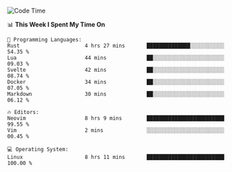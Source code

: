 <!-- [![Top Langs](https://github-readme-stats.vercel.app/api/top-langs/?username=gagahsyuja&theme=dracula&hide_border=true&border_radius=7)](https://github.com/anuraghazra/github-readme-stats) -->

<!--START_SECTION:waka-->
![Code Time](http://img.shields.io/badge/Code%20Time-942%20hrs%2019%20mins-blue)

📊 **This Week I Spent My Time On** 

```text
💬 Programming Languages: 
Rust                     4 hrs 27 mins       ██████████████░░░░░░░░░░░   54.35 % 
Lua                      44 mins             ██░░░░░░░░░░░░░░░░░░░░░░░   09.03 % 
Svelte                   42 mins             ██░░░░░░░░░░░░░░░░░░░░░░░   08.74 % 
Docker                   34 mins             ██░░░░░░░░░░░░░░░░░░░░░░░   07.05 % 
Markdown                 30 mins             ██░░░░░░░░░░░░░░░░░░░░░░░   06.12 % 

🔥 Editors: 
Neovim                   8 hrs 9 mins        █████████████████████████   99.55 % 
Vim                      2 mins              ░░░░░░░░░░░░░░░░░░░░░░░░░   00.45 % 

💻 Operating System: 
Linux                    8 hrs 11 mins       █████████████████████████   100.00 % 
```


<!--END_SECTION:waka-->
